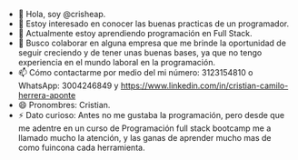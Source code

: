 - 👋 Hola, soy @crisheap.
- 👀 Estoy interesado en conocer las buenas practicas de un programador.
- 🌱 Actualmente estoy aprendiendo programación en Full Stack.
- 💞️ Busco colaborar en alguna empresa que me brinde la oportunidad de seguir creciendo y de tener unas buenas bases, ya que no tengo experiencia en el mundo laboral en la programación. 
- 📫 Cómo contactarme por medio del mi número: 3123154810 o WhatsApp: 3004246849 y https://www.linkedin.com/in/cristian-camilo-herrera-aponte
- 😄 Pronombres: Cristian.
- ⚡ Dato curioso: Antes no me gustaba la programación, pero desde que me adentre en un curso de Programación full stack bootcamp me a llamado mucho la atención, y las ganas de aprender mucho mas de como fuincona cada herramienta. 


<!---
crisheap/crisheap es un repositorio ✨ especial ✨ porque su `README.md` (este archivo) aparece en su perfil de GitHub.
Puede hacer clic en el enlace Vista previa para ver los cambios.
--->
